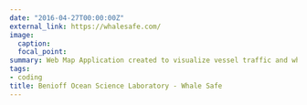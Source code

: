 ```yaml
---
date: "2016-04-27T00:00:00Z"
external_link: https://whalesafe.com/
image:
  caption: 
  focal_point: 
summary: Web Map Application created to visualize vessel traffic and whale presence in the Santa Barbara channel and the Channel Islands National Marine Sanctuary (CINMS).
tags:
- coding
title: Benioff Ocean Science Laboratory - Whale Safe
---
```


